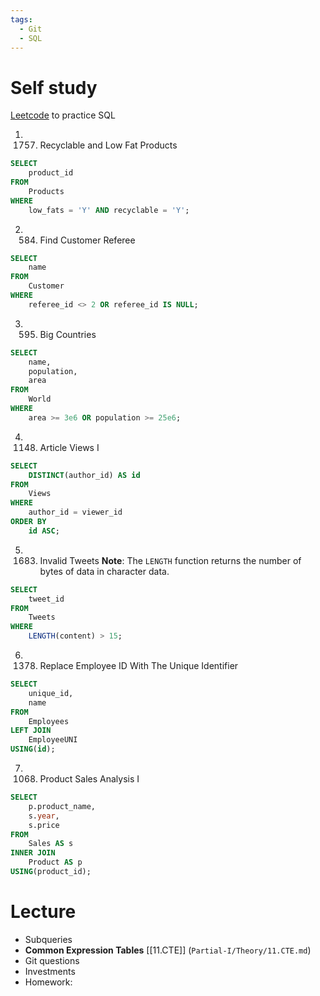 ```yaml
---
tags:
  - Git
  - SQL
---
```

# Self study
[Leetcode](https://leetcode.com/studyplan/top-sql-50/) to practice SQL
1. 1757. Recyclable and Low Fat Products
```SQL
SELECT
    product_id
FROM
    Products
WHERE
    low_fats = 'Y' AND recyclable = 'Y';
```
2. 584. Find Customer Referee
```SQL
SELECT
    name
FROM
    Customer
WHERE
    referee_id <> 2 OR referee_id IS NULL;
```
3. 595. Big Countries
```SQL
SELECT 
	name, 
	population, 
	area 
FROM 
	World 
WHERE 
	area >= 3e6 OR population >= 25e6;
```
4. 1148. Article Views I
```SQL
SELECT
    DISTINCT(author_id) AS id
FROM
    Views
WHERE
    author_id = viewer_id
ORDER BY
    id ASC;
```
5. 1683. Invalid Tweets
**Note**: The `LENGTH` function returns the number of bytes of data in character data.

```SQL
SELECT
    tweet_id
FROM
    Tweets
WHERE
    LENGTH(content) > 15;
```
6. 1378. Replace Employee ID With The Unique Identifier
```SQL
SELECT
    unique_id,
    name
FROM
    Employees
LEFT JOIN
    EmployeeUNI
USING(id);
```
7. 1068. Product Sales Analysis I
```SQL
SELECT
    p.product_name,
    s.year,
    s.price
FROM
    Sales AS s
INNER JOIN
    Product AS p
USING(product_id);
```
# Lecture
- Subqueries
- **Common Expression Tables** [[11.CTE]] (`Partial-I/Theory/11.CTE.md`)
- Git questions
- Investments
- Homework: